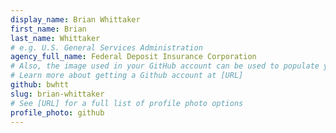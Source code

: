 ```yaml
---
display_name: Brian Whittaker
first_name: Brian
last_name: Whittaker
# e.g. U.S. General Services Administration
agency_full_name: Federal Deposit Insurance Corporation
# Also, the image used in your GitHub account can be used to populate your digital.gov profile photo.
# Learn more about getting a Github account at [URL]
github: bwhtt
slug: brian-whittaker
# See [URL] for a full list of profile photo options
profile_photo: github
---
```

